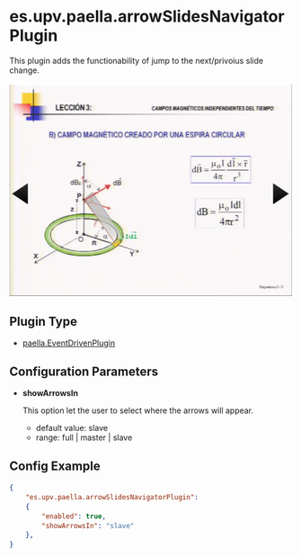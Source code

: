 ---
---

# es.upv.paella.arrowSlidesNavigatorPlugin

This plugin adds the functionability of jump to the next/privoius slide change.

![](images/arrowSlidesNavigator.png)

## Plugin Type

* [paella.EventDrivenPlugin](../../developers/plugin_types.md)

## Configuration Parameters

* **showArrowsIn**

    This option let the user to select where the arrows will appear.
    - default value: slave
    - range: full | master | slave

## Config Example

```json
{
	"es.upv.paella.arrowSlidesNavigatorPlugin": 
	{
		"enabled": true,
		"showArrowsIn": "slave"
	},
}
```
